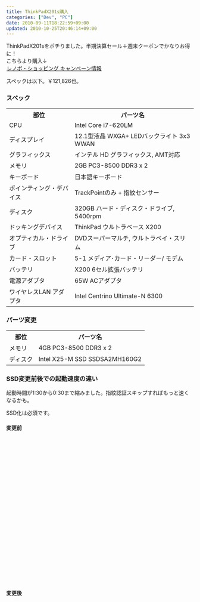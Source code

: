 ```yaml
---
title: ThinkPadX201s購入
categories: ["Dev", "PC"]
date: 2010-09-11T18:22:59+09:00
updated: 2010-10-25T20:46:14+09:00
---
```


ThinkPadX201sをポチりました。半期決算セール＋週末クーポンでかなりお得に！<br />
こちらより購入↓<br />
<a href="http://ck.jp.ap.valuecommerce.com/servlet/referral?sid=2507694&pid=879465828" target="_blank" ><img src="http://ad.jp.ap.valuecommerce.com/servlet/gifbanner?sid=2507694&pid=879465828" height="1" width="1" border="0">レノボ・ショッピング キャンペーン情報</a>

スペックは以下。￥121,826也。

### スペック

<table>
<tr>
<th>部位</th><th>パーツ名</th>
</tr>
<tr>
<td>CPU</td><td>Intel Core i7-620LM</td>
</tr>
<tr>
<td>ディスプレイ</td><td>12.1型液晶 WXGA+ LEDバックライト 3x3 WWAN</td>
</tr>
<tr>
<td>グラフィックス</td><td>インテル HD グラフィックス, AMT対応</td>
</tr>
<tr>
<td>メモリ</td><td>2GB PC3-8500 DDR3 x 2</td>
</tr>
<tr>
<td>キーボード</td><td>日本語キーボード</td>
</tr>
<tr>
<td>ポインティング・デバイス</td><td>TrackPointのみ + 指紋センサー</td>
</tr>
<tr>
<td>ディスク</td><td>320GB ハード・ディスク・ドライブ, 5400rpm</td>
</tr>
<tr>
<td>ドッキングデバイス</td><td>ThinkPad ウルトラベース X200</td>
</tr>
<tr>
<td>オプティカル・ドライブ</td><td>DVDスーパーマルチ, ウルトラベイ・スリム</td>
</tr>
<tr>
<td>カード・スロット</td><td>5-1 メディア･カード・リーダー/ モデム</td>
</tr>
<tr>
<td>バッテリ</td><td>X200 6セル拡張バッテリ</td>
</tr>
<tr>
<td>電源アダプタ</td><td>65W ACアダプタ</td>
</tr>
<tr>
<td>ワイヤレスLAN アダプタ</td><td>Intel Centrino Ultimate-N 6300</td>
</tr>
</table>

### パーツ変更

<table>
<tr>
<th>部位</th><th>パーツ名</th>
</tr>
<tr>
<td>メモリ</td><td>4GB PC3-8500 DDR3 x 2</td>
</tr>
<tr>
<td>ディスク</td><td>Intel X25-M SSD SSDSA2MH160G2</td>
</tr>
</table>

### SSD変更前後での起動速度の違い

起動時間が1:30から0:30まで縮みました。指紋認証スキップすればもっと速くなるかも。

SSD化は必須です。

#### 変更前

<object width="480" height="385"><param name="movie" value="http://www.youtube.com/v/_Uf_fQI_0H4?fs=1&amp;hl=ja_JP&amp;rel=0"></param><param name="allowFullScreen" value="true"></param><param name="allowscriptaccess" value="always"></param><embed src="http://www.youtube.com/v/_Uf_fQI_0H4?fs=1&amp;hl=ja_JP&amp;rel=0" type="application/x-shockwave-flash" allowscriptaccess="always" allowfullscreen="true" width="480" height="385"></embed></object>

#### 変更後

<object width="480" height="385"><param name="movie" value="http://www.youtube.com/v/mfrHrx5A5z8?fs=1&amp;hl=ja_JP&amp;rel=0"></param><param name="allowFullScreen" value="true"></param><param name="allowscriptaccess" value="always"></param><embed src="http://www.youtube.com/v/mfrHrx5A5z8?fs=1&amp;hl=ja_JP&amp;rel=0" type="application/x-shockwave-flash" allowscriptaccess="always" allowfullscreen="true" width="480" height="385"></embed></object>
